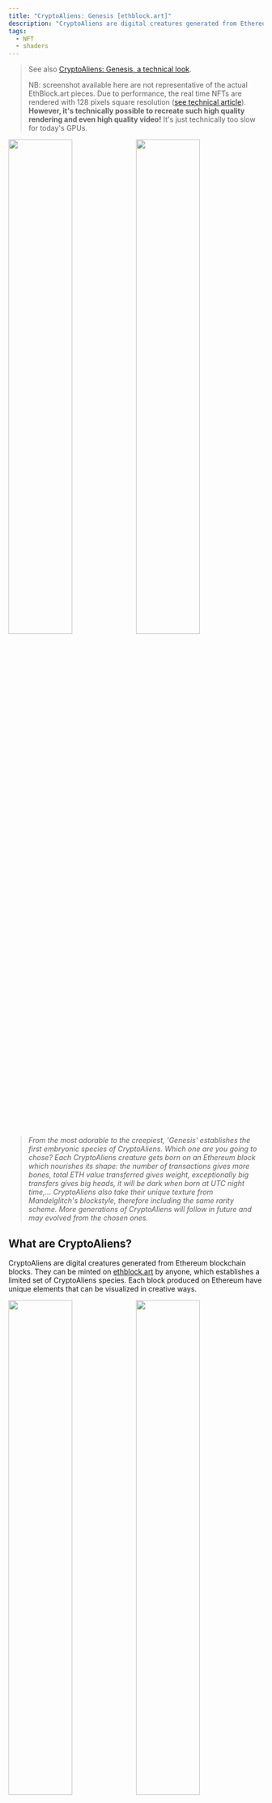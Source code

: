```yaml
---
title: "CryptoAliens: Genesis [ethblock.art]"
description: "CryptoAliens are digital creatures generated from Ethereum blockchain blocks. They can be minted on ethblock.at by anyone, which establishes a limited set of CryptoAliens species. Each block produced on Ethereum have unique elements that can be visualized in creative ways."
tags:
  - NFT
  - shaders
---
```


[create]: https://ethblock.art/create/
[opensea]: https://opensea.io
[tech]: /2021/04/cryptoaliens-tech

> See also [CryptoAliens: Genesis, a technical look][tech].
>
> NB: screenshot available here are not representative of the actual EthBlock.art pieces. Due to performance, the real time NFTs are rendered with 128 pixels square resolution ([see technical article][tech]). **However, it's technically possible to recreate such high quality rendering and even high quality video!** It's just technically too slow for today's GPUs.

<img src="/images/posts/cryptoaliens/021.png" width="50%" /><img src="/images/posts/cryptoaliens/001.png" width="50%" />

> _From the most adorable to the creepiest, 'Genesis' establishes the first embryonic species of CryptoAliens. Which one are you going to chose? Each CryptoAliens creature gets born on an Ethereum block which nourishes its shape: the number of transactions gives more bones, total ETH value transferred gives weight, exceptionally big transfers gives big heads, it will be dark when born at UTC night time,... CryptoAliens also take their unique texture from Mandelglitch's blockstyle, therefore including the same rarity scheme. More generations of CryptoAliens will follow in future and may evolved from the chosen ones._

## What are CryptoAliens?

CryptoAliens are digital creatures generated from Ethereum blockchain blocks. They can be minted on [ethblock.art][create] by anyone, which establishes a limited set of CryptoAliens species. Each block produced on Ethereum have unique elements that can be visualized in creative ways.

<img src="/images/posts/cryptoaliens/014.png" width="50%" /><img src="/images/posts/cryptoaliens/017.png" width="50%" />

> **CryptoAliens are born and nourished from transactions, transactions are bones, ETH is flesh,... and many other aspects that this article will explain!**

<img src="/images/posts/cryptoaliens/032.png" width="50%" /><img src="/images/posts/cryptoaliens/013.png" width="50%" />

### So I decide which ones are the CryptoAliens?

**Yes! As a NFT minter, you are the creator and you contribute at establishing the first 'Genesis' series of CryptoAliens.** You decide which creature deserve to live. You are the curator and it is your responsible to do a lot of research and find the most adorable (or the creepiest?) creature!

<img src="/images/posts/cryptoaliens/036.png" width="50%" /><img src="/images/posts/cryptoaliens/004.png" width="50%" />

### How many CryptoAliens are there?

Every single CryptoAliens species is unique and there are currently 12 millions because that's as many blocks there are today (April 2021). Every 15 seconds, a new block is minted on Ethereum blockchain (with usually hundreds of transactions in it) making a new CryptoAliens possibility.
The block is the DNA, but the creature only starts existing when minted!

**TLDR. CryptoAliens only comes to life when someone mint it as an NFT on the [ethblock.art][create] contract.** They can then be sold and traded on [opensea.io][opensea]. There is **a limited amount of CryptoAliens possible to mint** so be wise at your choice. In this 'Genesis' series, the current supply is set to 100!

<img src="/images/posts/cryptoaliens/002.png" width="50%" /><img src="/images/posts/cryptoaliens/003.png" width="50%" />

### What is 'Genesis' series about?

The idea of 'Genesis' is that we are collectively going to create the initial species of this universe (with the NFT we chose to mint).

Minting a _CryptoAliens: Genesis_ specimen is giving birth to the creature, therefore the current NFT is visualized on [ethblock.art][create] as a video tape recording of that time of birth (with the block number, time, weight and number of bones). These data are included in the NFT itself and could be reused in future!

## What determines how a CryptoAliens specimen looks like?

There are many information contains in Ethereum blocks that will get used to determine the general shape and gives its rarity.

### Block's timestamp

<img src="/images/posts/cryptoaliens/040.png" width="50%" /><img src="/images/posts/cryptoaliens/041.png" width="50%" />

When the block happened during UTC night, the visual will be in dark mode.

### Block's transactions amount

<img src="/images/posts/cryptoaliens/007.png" width="50%" /><img src="/images/posts/cryptoaliens/008.png" width="50%" />

When a block contains a lot of transactions it will impact its general weight. It will be highlighted by this very heavy blobs shapes. That said, the weight can be more or less dense based on amount of bones and also unique for each CryptoAliens specimen.

### Block's heavy transfers in ETH

<img src="/images/posts/cryptoaliens/035.png" width="50%" /><img src="/images/posts/cryptoaliens/020.png" width="50%" />

As said in the introduction, "ETH is flesh". Even tho most of the time it will impact the general weight of the creature, when a block contains an expectionally high transfer of Ethereum value, it will be highlighted by a big "head" on the creature. ("head" in doublequote because none of our scientist really figured what is this)

### Block's exceptionally low amount of ETH transferred

<img src="/images/posts/cryptoaliens/005.png" width="50%" /><img src="/images/posts/cryptoaliens/006.png" width="50%" />

On the contrary, when a block contains almost no ETH transfers, the arms will be very thin. Clearly ETH traders didn't nourish enough this poor creature.

### Block's important ratio of gas used (vs ETH value transfer)

<img src="/images/posts/cryptoaliens/023.png" width="50%" /><img src="/images/posts/cryptoaliens/016.png" width="50%" />

It often appears in combination with the previous criteria, if the ratio `total gas / total eth transfers` is high, meaning that a lot of the ETH is into gas, there will be some blobs at the end of the arms.

### ...and more block rare features

There are a lot of special cases are rare conditions that can happen. I will not disclose and I will let you discover. Some are really rare and some will be discovered in the future (even the author of blockstyle won't be aware of all cases!).

### Block's hash

Finally, the block hash gives variety in the results. It's necessary in order to have truly unique 12 millions species. But it's only complementary to the various other criteria. There are many features that are getting impacted by it, including the skin texturing (see _Mandelglitch BlockStyle_ section).

<img src="/images/posts/cryptoaliens/043.png" width="50%" /><img src="/images/posts/cryptoaliens/042.png" width="50%" />
<img src="/images/posts/cryptoaliens/012.png" width="50%" /><img src="/images/posts/cryptoaliens/038.png" width="50%" />

### What controls does the creator have?

At creation time, the minter also have the ability to move a bit the specimen:

- `mod1` is a simple rotation around it.
- `mod2` is a simple climbing and zooming.
- `mod3` will flex a bit the shape to make it torn & twist a bit.
- `mod4` have an impact on the color palette scaling.

**On top of this, mods have the ability to transform the skin texturing** which is actually based on [Mandelglitch BlockStyle](https://ethblock.art/create/17)! That means the rarity elements of Mandelglitch are shared in this new BlockStyle.

### mmh, Mandelglitch BlockStyle?

<a href="https://ethblock.art/create/17"><img src="/images/posts/cryptoaliens/mandelglitch.png" width="10%" /></a> **[Mandelglitch](https://ethblock.art/create/17) is a BlockStyle on [ethblock.art](https://ethblock.art/create/17), derived from Mandelbrot fractal.**

The visibility of Mandelglitch on the skin has been intentionally contained, but sometimes it is more visible. Here are two examples:

<img src="/images/posts/cryptoaliens/031.png" width="50%" /><img src="/images/posts/cryptoaliens/022.png" width="50%" />

## ...and, What's next?

Who knows what's next! As everything is available on the blockchain, what you mint is saved immutably and forever. Me or other artists could fork the code ([available on Github](https://github.com/gre/shaderday.com/tree/master/blockarts/CryptoAliens)) to make animated version of the CryptoAliens that were chosen (as this code is open source). Also we can imagine doing crossover between species or doing "evolution" of these species over time. Everything is possible!

---

See also [CryptoAliens: Genesis, a technical look][tech].

My name is Gaëtan Renaudeau, and I'm a noise explorer. **feel free to ping me on Twitter [@greweb](https://twitter.com/greweb)**
